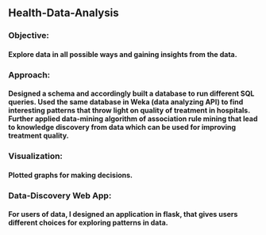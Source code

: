 ## Health-Data-Analysis

###  Objective:   
#### Explore data in all possible ways and gaining insights from the data.

### Approach:   
#### Designed a schema and accordingly built a database to run different SQL queries. Used the same database in Weka (data analyzing API) to find interesting patterns that throw light on quality of treatment in hospitals. Further applied data-mining algorithm of association rule mining that lead to knowledge discovery from data which can be used for improving treatment quality.

### Visualization:   
#### Plotted graphs for making decisions.

### Data-Discovery Web App:  
#### For users of data, I designed an application in flask, that gives users different choices for exploring patterns in data. 
